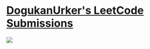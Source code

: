 # [DogukanUrker's LeetCode Submissions](https://leetcode.com/DogukanUrker/)
![](https://leetcard.jacoblin.cool/dogukanurker?ext=activity)
